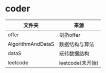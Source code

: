 # coder


| 文件夹 | 来源 |
| ------ | ------ |
| offer | 剑指offer | 
| AlgorithmAndDataS | 数据结构与算法 |
| dataS | 玩转数据结构 |
| leetcode | leetcode(未开始) |



